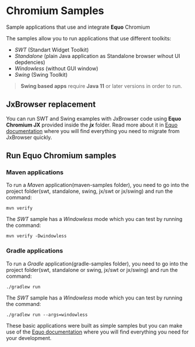 # Chromium Samples


Sample applications that use and integrate **Equo** Chromium

The samples allow you to run applications that use different toolkits:

- *SWT* (Standart Widget Toolkit)
- *Standalone* (plain Java application as Standalone browser wihout UI depdencies)
- *Windowless* (without GUI window)
- *Swing* (Swing Toolkit)

> **Swing based apps** require **Java 11** or later versions in order to run.

## JxBrowser replacement

You can run SWT and Swing examples with JxBrowser code using **Equo Chromium JX** provided inside the ***jx*** folder. Read more about it in [Equo documentation](https://docs.equo.dev/chromium/95.x/getting-started/migrating-from-jxbrowser.html) where you will find everything you need to migrate from JxBrowser quickly.

## Run Equo Chromium samples

### Maven applications

To run a *Maven* application(maven-samples folder), you need to go into the project folder(swt, standalone, swing, jx/swt or jx/swing) and run the command:

```
mvn verify
```

The *SWT* sample has a *Windowless* mode which you can test by running the command:

```
mvn verify -Dwindowless
```

### Gradle applications

To run a *Gradle* application(gradle-samples folder), you need to go into the project folder(swt, standalone or swing, jx/swt or jx/swing) and run the command:

```
./gradlew run
```

The *SWT* sample has a *Windowless* mode which you can test by running the command:

```
./gradlew run --args=windowless
```


These basic applications were built as simple samples but you can make use of the [Equo documentation](https://docs.equo.dev/main/getting-started/introduction.html) where you will find everything you need for your development.

